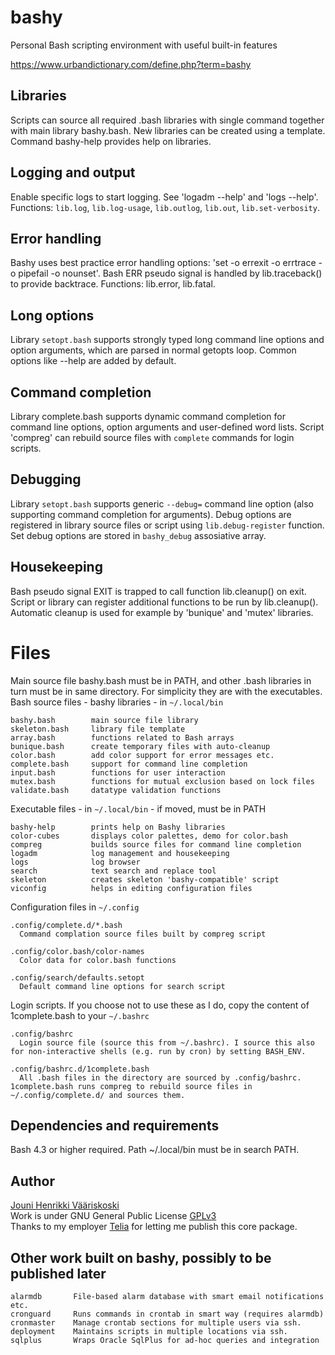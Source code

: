 # bashy
Personal Bash scripting environment with useful built-in features

https://www.urbandictionary.com/define.php?term=bashy

## Libraries
Scripts can source all required .bash libraries with single command together with main library bashy.bash. Neẇ libraries can be created using a template. Command bashy-help provides help on libraries.

## Logging and output
Enable specific logs to start logging. See 'logadm --help' and 'logs --help'. Functions: `lib.log`, `lib.log-usage`, `lib.outlog`, `lib.out`, `lib.set-verbosity`.

## Error handling
Bashy uses best practice error handling options: 'set -o errexit -o errtrace -o pipefail -o nounset'. Bash ERR pseudo signal is handled by lib.traceback() to provide backtrace. Functions: lib.error, lib.fatal.

## Long options
Library `setopt.bash` supports strongly typed long command line options and option arguments, which are parsed in normal getopts loop. Common options like --help are added by default.

## Command completion
Library complete.bash supports dynamic command completion for command line options, option arguments and user-defined word lists. Script 'compreg' can rebuild source files with `complete` commands for login scripts.

## Debugging
Library `setopt.bash` supports generic `--debug=` command line option (also supporting command completion for arguments). Debug options are registered in library source files or script using `lib.debug-register` function. Set debug options are stored in `bashy_debug` assosiative array.

## Housekeeping
Bash pseudo signal EXIT is trapped to call function lib.cleanup() on exit. Script or library can register additional functions to be run by lib.cleanup(). Automatic cleanup is used for example by 'bunique' and 'mutex' libraries.


# Files
Main source file bashy.bash must be in PATH, and other .bash libraries in turn must be in same directory. For simplicity they are with the executables.  
Bash source files - bashy libraries - in `~/.local/bin`

    bashy.bash        main source file library
    skeleton.bash     library file template
    array.bash        functions related to Bash arrays
    bunique.bash      create temporary files with auto-cleanup
    color.bash        add color support for error messages etc.
    complete.bash     support for command line completion
    input.bash        functions for user interaction
    mutex.bash        functions for mutual exclusion based on lock files
    validate.bash     datatype validation functions

Executable files - in `~/.local/bin` - if moved, must be in PATH

    bashy-help        prints help on Bashy libraries
    color-cubes       displays color palettes, demo for color.bash
    compreg           builds source files for command line completion
    logadm            log management and housekeeping
    logs              log browser
    search            text search and replace tool
    skeleton          creates skeleton 'bashy-compatible' script
    viconfig          helps in editing configuration files

Configuration files in `~/.config`

    .config/complete.d/*.bash
      Command complation source files built by compreg script

    .config/color.bash/color-names
      Color data for color.bash functions

    .config/search/defaults.setopt
      Default command line options for search script

Login scripts. If you choose not to use these as I do, copy the content of 1complete.bash to your `~/.bashrc`

    .config/bashrc
      Login source file (source this from ~/.bashrc). I source this also for non-interactive shells (e.g. run by cron) by setting BASH_ENV.

    .config/bashrc.d/1complete.bash
      All .bash files in the directory are sourced by .config/bashrc. 1complete.bash runs compreg to rebuild source files in ~/.config/complete.d/ and sources them.

## Dependencies and requirements
Bash 4.3 or higher required. Path ~/.local/bin must be in search PATH.

## Author
[Jouni Henrikki Vääriskoski](mailto:?to=jouni.vaariskoski@gmail.com&subject=Bash%20scripting&body=Hi%20Jouni,)  
Work is under GNU General Public License [GPLv3](https://www.gnu.org/licenses/gpl-3.0.html)  
Thanks to my employer [Telia](https://www.teliacompany.com/) for letting me publish this core package.  

## Other work built on bashy, possibly to be published later

    alarmdb       File-based alarm database with smart email notifications etc.
    cronguard     Runs commands in crontab in smart way (requires alarmdb)
    cronmaster    Manage crontab sections for multiple users via ssh.
    deployment    Maintains scripts in multiple locations via ssh.
    sqlplus       Wraps Oracle SqlPlus for ad-hoc queries and integration
